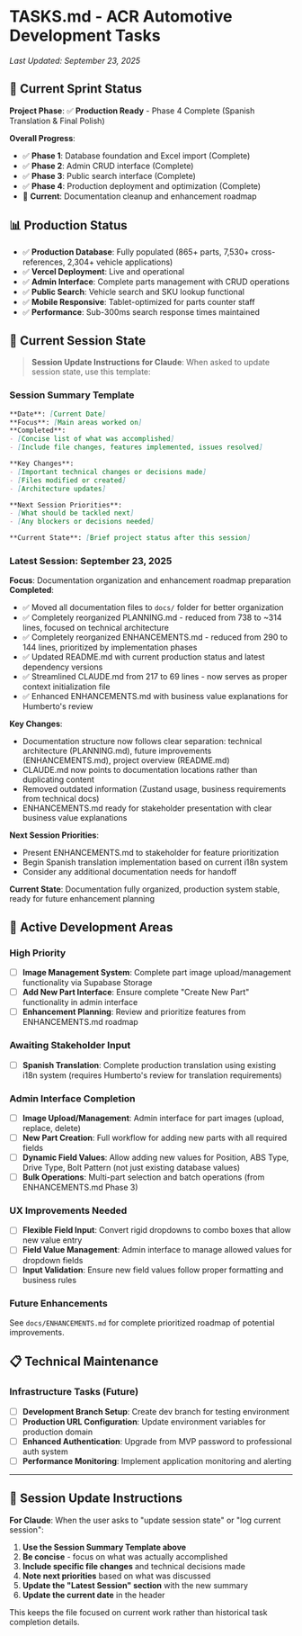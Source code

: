 # TASKS.md - ACR Automotive Development Tasks

_Last Updated: September 23, 2025_

## 🎯 Current Sprint Status

**Project Phase**: ✅ **Production Ready** - Phase 4 Complete (Spanish Translation & Final Polish)

**Overall Progress**:
- ✅ **Phase 1**: Database foundation and Excel import (Complete)
- ✅ **Phase 2**: Admin CRUD interface (Complete)
- ✅ **Phase 3**: Public search interface (Complete)
- ✅ **Phase 4**: Production deployment and optimization (Complete)
- 🎯 **Current**: Documentation cleanup and enhancement roadmap

## 📊 Production Status

- ✅ **Production Database**: Fully populated (865+ parts, 7,530+ cross-references, 2,304+ vehicle applications)
- ✅ **Vercel Deployment**: Live and operational
- ✅ **Admin Interface**: Complete parts management with CRUD operations
- ✅ **Public Search**: Vehicle search and SKU lookup functional
- ✅ **Mobile Responsive**: Tablet-optimized for parts counter staff
- ✅ **Performance**: Sub-300ms search response times maintained

## 🔄 Current Session State

> **Session Update Instructions for Claude**: When asked to update session state, use this template:

### Session Summary Template
```markdown
**Date**: [Current Date]
**Focus**: [Main areas worked on]
**Completed**:
- [Concise list of what was accomplished]
- [Include file changes, features implemented, issues resolved]

**Key Changes**:
- [Important technical changes or decisions made]
- [Files modified or created]
- [Architecture updates]

**Next Session Priorities**:
- [What should be tackled next]
- [Any blockers or decisions needed]

**Current State**: [Brief project status after this session]
```

### Latest Session: September 23, 2025
**Focus**: Documentation organization and enhancement roadmap preparation
**Completed**:
- ✅ Moved all documentation files to `docs/` folder for better organization
- ✅ Completely reorganized PLANNING.md - reduced from 738 to ~314 lines, focused on technical architecture
- ✅ Completely reorganized ENHANCEMENTS.md - reduced from 290 to 144 lines, prioritized by implementation phases
- ✅ Updated README.md with current production status and latest dependency versions
- ✅ Streamlined CLAUDE.md from 217 to 69 lines - now serves as proper context initialization file
- ✅ Enhanced ENHANCEMENTS.md with business value explanations for Humberto's review

**Key Changes**:
- Documentation structure now follows clear separation: technical architecture (PLANNING.md), future improvements (ENHANCEMENTS.md), project overview (README.md)
- CLAUDE.md now points to documentation locations rather than duplicating content
- Removed outdated information (Zustand usage, business requirements from technical docs)
- ENHANCEMENTS.md ready for stakeholder presentation with clear business value explanations

**Next Session Priorities**:
- Present ENHANCEMENTS.md to stakeholder for feature prioritization
- Begin Spanish translation implementation based on current i18n system
- Consider any additional documentation needs for handoff

**Current State**: Documentation fully organized, production system stable, ready for future enhancement planning

## 🚀 Active Development Areas

### High Priority
- [ ] **Image Management System**: Complete part image upload/management functionality via Supabase Storage
- [ ] **Add New Part Interface**: Ensure complete "Create New Part" functionality in admin interface
- [ ] **Enhancement Planning**: Review and prioritize features from ENHANCEMENTS.md roadmap

### Awaiting Stakeholder Input
- [ ] **Spanish Translation**: Complete production translation using existing i18n system (requires Humberto's review for translation requirements)

### Admin Interface Completion
- [ ] **Image Upload/Management**: Admin interface for part images (upload, replace, delete)
- [ ] **New Part Creation**: Full workflow for adding new parts with all required fields
- [ ] **Dynamic Field Values**: Allow adding new values for Position, ABS Type, Drive Type, Bolt Pattern (not just existing database values)
- [ ] **Bulk Operations**: Multi-part selection and batch operations (from ENHANCEMENTS.md Phase 3)

### UX Improvements Needed
- [ ] **Flexible Field Input**: Convert rigid dropdowns to combo boxes that allow new value entry
- [ ] **Field Value Management**: Admin interface to manage allowed values for dropdown fields
- [ ] **Input Validation**: Ensure new field values follow proper formatting and business rules

### Future Enhancements
See `docs/ENHANCEMENTS.md` for complete prioritized roadmap of potential improvements.

## 📋 Technical Maintenance

### Infrastructure Tasks (Future)
- [ ] **Development Branch Setup**: Create dev branch for testing environment
- [ ] **Production URL Configuration**: Update environment variables for production domain
- [ ] **Enhanced Authentication**: Upgrade from MVP password to professional auth system
- [ ] **Performance Monitoring**: Implement application monitoring and alerting

---

## 📝 Session Update Instructions

**For Claude**: When the user asks to "update session state" or "log current session":

1. **Use the Session Summary Template above**
2. **Be concise** - focus on what was actually accomplished
3. **Include specific file changes** and technical decisions made
4. **Note next priorities** based on what was discussed
5. **Update the "Latest Session" section** with the new summary
6. **Update the current date** in the header

This keeps the file focused on current work rather than historical task completion details.